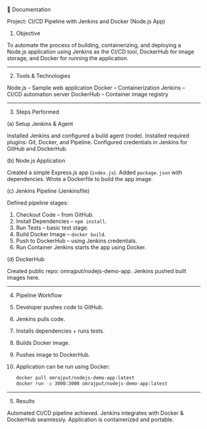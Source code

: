 📄 Documentation

Project: CI/CD Pipeline with Jenkins and Docker (Node.js App)

1. Objective

To automate the process of building, containerizing, and deploying a Node.js application using Jenkins as the CI/CD tool, DockerHub for image storage, and Docker for running the application.

---
 2. Tools & Technologies

Node.js – Sample web application
Docker – Containerization
Jenkins – CI/CD automation server
DockerHub – Container image registry

---

 3. Steps Performed

(a) Setup Jenkins & Agent

Installed Jenkins and configured a build agent (node).
Installed required plugins: Git, Docker, and Pipeline.
Configured credentials in Jenkins for GitHub and DockerHub.

(b) Node.js Application

 Created a simple Express.js app (`index.js`).
 Added `package.json` with dependencies.
 Wrote a Dockerfile to build the app image.

(c) Jenkins Pipeline (Jenkinsfile)

Defined pipeline stages:

  1. Checkout Code – from GitHub.
  2. Install Dependencies – `npm install`.
  3. Run Tests – basic test stage.
  4. Build Docker Image – `docker build`.
  5. Push to DockerHub – using Jenkins credentials.
  6. Run Container  Jenkins starts the app using Docker.

(d) DockerHub

 Created public repo: omrajput/nodejs-demo-app.
 Jenkins pushed built images here.

---
4. Pipeline Workflow
1. Developer pushes code to GitHub.
2. Jenkins pulls code.
3. Installs dependencies + runs tests.
4. Builds Docker image.
5. Pushes image to DockerHub.
6. Application can be run using Docker:

   ```bash
   docker pull omrajput/nodejs-demo-app:latest
   docker run -p 3000:3000 omrajput/nodejs-demo-app:latest
   ```

---

5. Results

 Automated CI/CD pipeline achieved.
 Jenkins integrates with Docker & DockerHub seamlessly.
 Application is containerized and portable.


